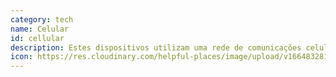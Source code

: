 ```yaml
---
category: tech
name: Celular
id: cellular
description: Estes dispositivos utilizam uma rede de comunicações celulares em que a última ligação é sem fios, permitindo que os emissores-receptores portáteis (por exemplo, telemóveis) comuniquem entre si e com emissores-receptores fixos e telefones em qualquer ponto da rede.
icon: https://res.cloudinary.com/helpful-places/image/upload/v1664832813/dtpr-icons/tech/wave_bmvtme.svg
---
```

